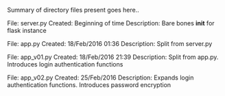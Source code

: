 Summary of directory files present goes here..

File: server.py
Created: Beginning of time
Description: Bare bones __init__ for flask instance

File: app.py
Created: 18/Feb/2016 01:36
Description: Split from server.py 

File: app_v01.py
Created: 18/Feb/2016 21:39
Description: Split from app.py. Introduces login authentication functions

File: app_v02.py
Created: 25/Feb/2016
Description: Expands login authentication functions. Introduces password encryption